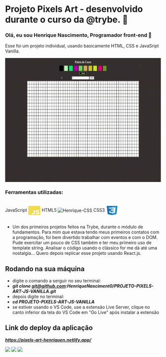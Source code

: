 # Projeto Pixels Art - desenvolvido durante o curso da @trybe. 🙌
### Olá, eu sou Henrique Nascimento, Programador front-end 👋

Esse foi um projeto individual, usando basicamente HTML, CSS e JavaSript Vanilla.

<img align="center" height="400" width="760" src="./pixels-art.gif"/>

### Ferramentas utilizadas:

<div style="display: inline_block"><br>
  JavaScript
  <img align="center" alt="Henrique-Js" height="30" width="40" src="https://raw.githubusercontent.com/devicons/devicon/master/icons/javascript/javascript-plain.svg">
  HTML5
  <img align="center" alt="Henrique-CSS" height="30" width="40" src="https://cdn.jsdelivr.net/gh/devicons/devicon/icons/html5/html5-original.svg" />
  CSS3
  <img align="center" alt="Henrique-CSS" height="30" width="40" src="https://raw.githubusercontent.com/devicons/devicon/master/icons/css3/css3-original.svg">
</div>

  
 ##
 
- Um dos primeiros projetos feitos na Trybe, durante o módulo de fundamentos. Para mim que estava tendo meus primeiros contatos com a programação, foi bem divertido trabalhar com eventos e com o DOM. Pude exercitar um pouco de CSS também e ter meu primeiro uso de template string. Analisar o código usando o clássico for me dá até uma nostalgia... Quero depois replicar esse projeto usando React.js.
 
## Rodando na sua máquina

- digite o comando a serguir no seu terminal:
-  ___git clone git@github.com:HenriqueNasciment0/PROJETO-PIXELS-ART-JS-VANILLA.git___
-  depois digite no terminal:
-  ___cd PROJETO-PIXELS-ART-JS-VANILLA___
-  se estiver usando o VS Code, use a extensão Live Server, clique no canto inferior da tela do VS Code em "Go Live" após instalar a extensão

 ## Link do deploy da aplicação 
 ___https://pixels-art-henriquen.netlify.app/___
   
  <div> 
  <a href = "mailto:hsncorretor@gmail.com"><img src="https://img.shields.io/badge/-Gmail-%23333?style=for-the-badge&logo=gmail&logoColor=white" target="_blank"></a>
  <a href="https://www.linkedin.com/in/henriquen-dev/" target="_blank"><img src="https://img.shields.io/badge/-LinkedIn-%230077B5?style=for-the-badge&logo=linkedin&logoColor=white" target="_blank"></a>
    <a href="https://instagram.com/henrique.s.nasc" target="_blank"><img src="https://img.shields.io/badge/-Instagram-%23E4405F?style=for-the-badge&logo=instagram&logoColor=white" target="_blank"></a> 
</div>
